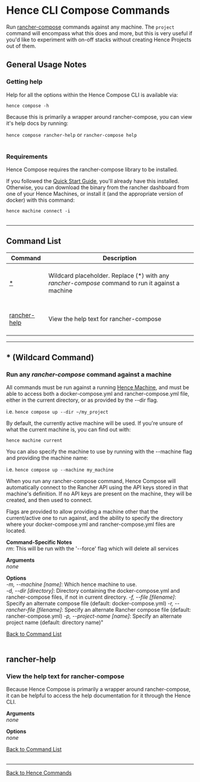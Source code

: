 # Hence CLI Compose Commands
Run [rancher-compose](http://docs.rancher.com/rancher/rancher-compose/) commands against any machine. The `project` command will encompass what this does and more, but this is very useful if you'd like to experiment with on-off stacks without creating Hence Projects out of them.

## General Usage Notes
### Getting help
Help for all the options within the Hence Compose CLI is available via:

`hence compose -h`

Because this is primarily a wrapper around rancher-compose, you can view it's help docs by running:

`hence compose rancher-help` or `rancher-compose help`<br><br>

### Requirements
Hence Compose requires the rancher-compose library to be installed.

If you followed the [Quick Start Guide](../README.md#quick-start-guide), you'll already have this installed.  Otherwise, you can download the binary from the rancher dashboard from one of your Hence Machines, or install it (and the appropriate version of docker) with this command:

`hence machine connect -i`<br><br>

---

## Command List
Command | Description
--- | ---
<br>[*](#-wildcard-command)<br><br> | <br>Wildcard placeholder. Replace (*) with any _rancher-compose_ command to run it against a machine<br><br>
<br>[rancher-help](#rancher-help)<br><br> | <br>View the help text for rancher-compose<br><br>

---

## * (Wildcard Command)
### Run any _rancher-compose_ command against a machine
All commands must be run against a running [Hence Machine](./machine.md), and must be able to access both a docker-compose.yml and rancher-compose.yml file, either in the current directory, or as provided by the --dir flag.

i.e. `hence compose up --dir ~/my_project`

By default, the currently active machine will be used.  If you're unsure of what the current machine is, you can find out with:

`hence machine current`

You can also specify the machine to use by running with the --machine flag and providing the machine name:

i.e. `hence compose up --machine my_machine`

When you run any rancher-compose command, Hence Compose will automatically connect to the Rancher API using the API keys stored in that machine's definition.  If no API keys are present on the machine, they will be created, and then used to connect.

Flags are provided to allow providing a machine other that the current/active one to run against, and the ability to specify the directory where your docker-compose.yml and rancher-compose.yml files are located.

**Command-Specific Notes**<br>
_rm_: This will be run with the '--force' flag which will delete all services

**Arguments**<br>
_none_

**Options**<br>
_-m, --machine [name]_: Which hence machine to use.<br>
_-d, --dir [directory]_: Directory containing the docker-compose.yml and rancher-compose files, if not in current directory.
_-f, --file [filename]_: Specify an alternate compose file (default: docker-compose.yml)
_-r, --rancher-file [filename]_: Specify an alternate Rancher compose file (default: rancher-compose.yml)
_-p, --project-name [name]_: Specify an alternate project name (default: directory name)"

[Back to Command List](#command-list)<br><br>

## rancher-help
### View the help text for rancher-compose
Because Hence Compose is primarily a wrapper around rancher-compose, it can be helpful to access the help documentation for it through the Hence CLI.

**Arguments**<br>
_none_

**Options**<br>
_none_

[Back to Command List](#command-list)<br><br>

---
[Back to Hence Commands](./README.md)
